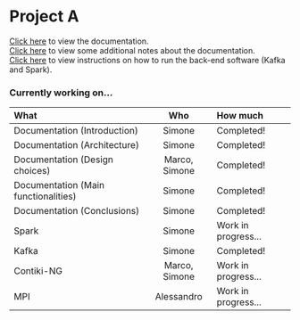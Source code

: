 # Project A

[Click here](documentation.md) to view the documentation.  
[Click here](documentation_notes.md) to view some additional notes about the documentation.  
[Click here](HOWTORUN.md) to view instructions on how to run the back-end software (Kafka and Spark).

### Currently working on...

| What | Who | How much |
|:-|:-:|:-|
| Documentation (Introduction) | Simone | Completed! |
| Documentation (Architecture) | Simone | Completed! |
| Documentation (Design choices) | Marco, Simone | Completed! |
| Documentation (Main functionalities) | Simone | Completed! |
| Documentation (Conclusions) | Simone | Completed! |
| Spark | Simone | Work in progress... |
| Kafka | Simone | Completed! |
| Contiki-NG | Marco, Simone | Work in progress... |
| MPI | Alessandro | Work in progress... |
